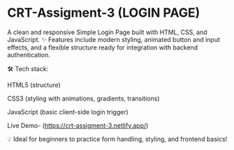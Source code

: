 # CRT-Assigment-3 (LOGIN PAGE)
A clean and responsive Simple Login Page built with HTML, CSS, and JavaScript.
✨ Features include modern styling, animated button and input effects, and a flexible structure ready for integration with backend authentication.

🛠 Tech stack:

HTML5 (structure)

CSS3 (styling with animations, gradients, transitions)

JavaScript (basic client-side login trigger)

Live Demo- (https://crt-assigment-3.netlify.app/)

💡 Ideal for beginners to practice form handling, styling, and frontend basics!
